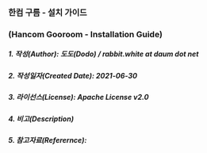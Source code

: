 ### 한컴 구름 - 설치 가이드
### (Hancom Gooroom - Installation Guide)

##### 1. 작성(Author): 도도(Dodo) / rabbit.white at daum dot net
##### 2. 작성일자(Created Date): 2021-06-30
##### 3. 라이선스(License): Apache License v2.0
##### 4. 비고(Description)
##### 5. 참고자료(Referernce):
